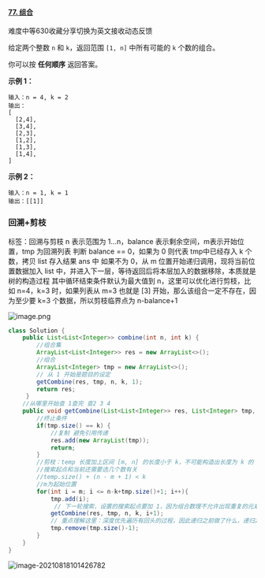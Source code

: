 #### [77. 组合](https://leetcode-cn.com/problems/combinations/)

难度中等630收藏分享切换为英文接收动态反馈

给定两个整数 `n` 和 `k`，返回范围 `[1, n]` 中所有可能的 `k` 个数的组合。

你可以按 **任何顺序** 返回答案。

 

**示例 1：**

```
输入：n = 4, k = 2
输出：
[
  [2,4],
  [3,4],
  [2,3],
  [1,2],
  [1,3],
  [1,4],
]
```

**示例 2：**

```
输入：n = 1, k = 1
输出：[[1]]
```

 

### 回溯+剪枝

标签：回溯与剪枝
n 表示范围为 1...n，balance 表示剩余空间，m表示开始位置，tmp 为回溯列表
判断 balance == 0，如果为 0 则代表 tmp中已经存入 k 个数，拷贝 list 存入结果 ans 中
如果不为 0，从 m 位置开始递归调用，现将当前位置数据加入 list 中，并进入下一层，等待返回后将本层加入的数据移除，本质就是树的构造过程
其中循环结束条件默认为最大值到 n，这里可以优化进行剪枝，比如 n=4，k=3 时，如果列表从 m=3 也就是 [3] 开始，那么该组合一定不存在，因为至少要 k=3 个数据，所以剪枝临界点为 n-balance+1

![image.png](https://pic.leetcode-cn.com/3ddd55697423b5831cbbd42f4b901ebbade0daa456c651a70c758fe359d8a0d1-image.png)

```java
class Solution {
    public List<List<Integer>> combine(int n, int k) {
        //组合集
        ArrayList<List<Integer>> res = new ArrayList<>();
        //组合
        ArrayList<Integer> tmp = new ArrayList<>();
        // 从 1 开始是题目的设定
        getCombine(res, tmp, n, k, 1);
        return res;
     }
    //从哪里开始查 1查完 查2 3 4
    public void getCombine(List<List<Integer>> res, List<Integer> tmp, int n, int k, int m) {
        //终止条件
        if(tmp.size() == k) {
            //复制 避免引用传递
            res.add(new ArrayList(tmp));
            return;
        }
        //剪枝：temp 长度加上区间 [m, n] 的长度小于 k，不可能构造出长度为 k 的 temp
        //搜索起点和当前还需要选几个数有关
        //temp.size() + (n - m + 1) < k
        //m为起始位置
        for(int i = m; i <= n-k+tmp.size()+1; i++){
            tmp.add(i);
             // 下一轮搜索，设置的搜索起点要加 1，因为组合数理不允许出现重复的元素
            getCombine(res, tmp, n, k, i+1);
            // 重点理解这里：深度优先遍历有回头的过程，因此递归之前做了什么，递归之后需要做相同操作的逆向操作
            tmp.remove(tmp.size()-1);
        }
    }
}

```

![image-20210818101426782](C:\Users\solfeng\AppData\Roaming\Typora\typora-user-images\image-20210818101426782.png)
